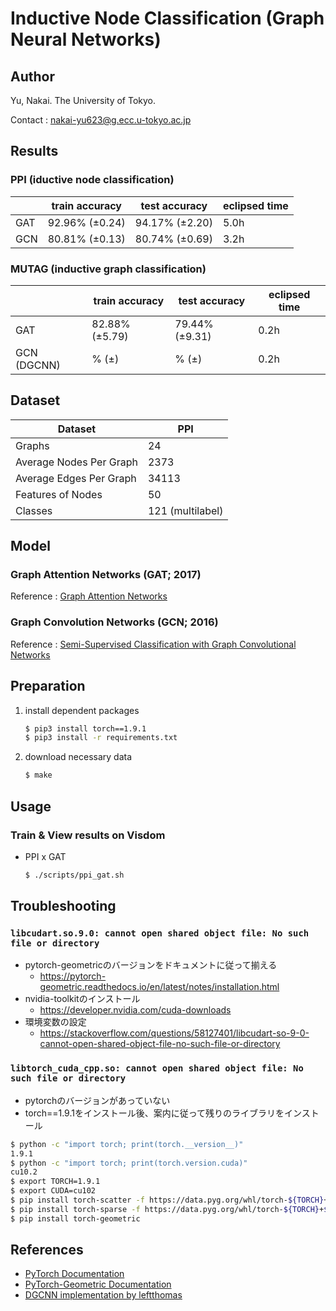 # Inductive Node Classification (Graph Neural Networks)

## Author

Yu, Nakai. The University of Tokyo.

Contact : nakai-yu623@g.ecc.u-tokyo.ac.jp

## Results

### PPI (iductive node classification)

| | train accuracy | test accuracy | eclipsed time |
| ---- | ---- | ---- | ---- |
| GAT | 92.96% (±0.24) | 94.17% (±2.20) | 5.0h |
| GCN | 80.81% (±0.13) | 80.74% (±0.69) | 3.2h |

### MUTAG (inductive graph classification)


| | train accuracy | test accuracy | eclipsed time |
| ---- | ---- | ---- | ---- |
| GAT | 82.88% (±5.79) | 79.44% (±9.31) | 0.2h |
| GCN (DGCNN) | % (±) | % (±) | 0.2h |

## Dataset

| Dataset | PPI |
| ---- | ---- |
| Graphs | 24 |
| Average Nodes Per Graph | 2373 |
| Average Edges Per Graph | 34113 |
| Features of Nodes | 50 |
| Classes | 121 (multilabel) |

## Model

### Graph Attention Networks (GAT; 2017)

Reference : [Graph Attention Networks](https://arxiv.org/abs/1710.10903)

### Graph Convolution Networks (GCN; 2016)

Reference : [Semi-Supervised Classification with Graph Convolutional Networks](https://arxiv.org/abs/1609.02907)

## Preparation

1. install dependent packages

	```bash
	$ pip3 install torch==1.9.1
	$ pip3 install -r requirements.txt
	```

2. download necessary data

	```bash
	$ make
	```

## Usage

### Train & View results on Visdom

- PPI x GAT
	```bash
	$ ./scripts/ppi_gat.sh
	```

## Troubleshooting

### `libcudart.so.9.0: cannot open shared object file: No such file or directory`

- pytorch-geometricのバージョンをドキュメントに従って揃える
	- https://pytorch-geometric.readthedocs.io/en/latest/notes/installation.html
- nvidia-toolkitのインストール
	- https://developer.nvidia.com/cuda-downloads
- 環境変数の設定
	- https://stackoverflow.com/questions/58127401/libcudart-so-9-0-cannot-open-shared-object-file-no-such-file-or-directory


### `libtorch_cuda_cpp.so: cannot open shared object file: No such file or directory`

- pytorchのバージョンがあっていない
- torch==1.9.1をインストール後、案内に従って残りのライブラリをインストール

```bash
$ python -c "import torch; print(torch.__version__)"
1.9.1
$ python -c "import torch; print(torch.version.cuda)"
cu10.2
$ export TORCH=1.9.1
$ export CUDA=cu102
$ pip install torch-scatter -f https://data.pyg.org/whl/torch-${TORCH}+${CUDA}.html
$ pip install torch-sparse -f https://data.pyg.org/whl/torch-${TORCH}+${CUDA}.html
$ pip install torch-geometric
```

## References

- [PyTorch Documentation](https://pytorch.org/docs/stable/index.html)
- [PyTorch-Geometric Documentation](https://pytorch-geometric.readthedocs.io/en/latest/)
- [DGCNN implementation by leftthomas](https://github.com/leftthomas/DGCNN)
